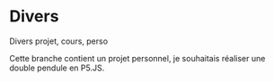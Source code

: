 # Divers
Divers projet, cours, perso

Cette branche contient un projet personnel, je souhaitais réaliser une double pendule en P5.JS. 
